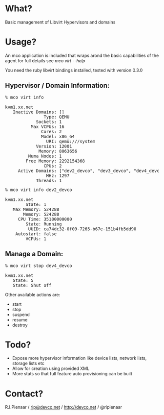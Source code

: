 What?
=====

Basic management of Libvirt Hypervisors and domains

Usage?
======

An mco application is included that wraps arond the basic capabilities of the agent
for full details see _mco virt --help_

You need the ruby libvirt bindings installed, tested with version 0.3.0

Hypervisor / Domain Information:
-----------------------
<pre>
% mco virt info

kvm1.xx.net
   Inactive Domains: []
               Type: QEMU
            Sockets: 1
          Max VCPUs: 16
              Cores: 2
              Model: x86_64
                URI: qemu:///system
            Version: 12001
             Memory: 8063656
         Numa Nodes: 1
        Free Memory: 2292154368
               CPUs: 2
     Active Domains: ["dev2_devco", "dev3_devco", "dev4_devco", "dev5_devco"]
                MHz: 1297
            Threads: 1
</pre>

<pre>
% mco virt info dev2_devco

kvm1.xx.net
        State: 1
   Max Memory: 524288
       Memory: 524288
     CPU Time: 35180000000
        State: Running
         UUID: ca74dc32-0f09-7265-b67e-151b4fb5dd90
    Autostart: false
        VCPUs: 1
</pre>

Manage a Domain:
----------------

<pre>
% mco virt stop dev4_devco

kvm1.xx.net
   State: 5
   State: Shut off
</pre>

Other available actions are:

 * start
 * stop
 * suspend
 * resume
 * destroy

Todo?
====

 * Expose more hypervisor information like device lists, network lists, storage lists etc
 * Allow for creation using provided XML
 * More stats so that full feature auto provisioning can be built

Contact?
========

R.I.Pienaar / rip@devco.net / http://devco.net / @ripienaar
